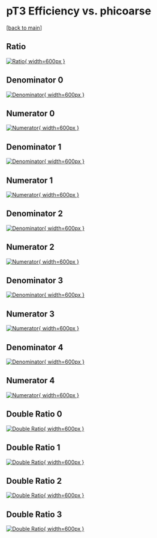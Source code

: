 # pT3 Efficiency vs. phicoarse

[[back to main](./)]



## Ratio

[![Ratio](../mtv/var/pT3_vtr_13_0_eff_phicoarse.png){ width=600px }](../mtv/var/pT3_vtr_13_0_eff_phicoarse.pdf)

## Denominator 0

[![Denominator](../mtv/den/pT3_vtr_13_0_eff_phicoarse_den0.png){ width=600px }](../mtv/den/pT3_vtr_13_0_eff_phicoarse_den0.pdf)

## Numerator 0

[![Numerator](../mtv/num/pT3_vtr_13_0_eff_phicoarse_num0.png){ width=600px }](../mtv/num/pT3_vtr_13_0_eff_phicoarse_num0.pdf)

## Denominator 1

[![Denominator](../mtv/den/pT3_vtr_13_0_eff_phicoarse_den1.png){ width=600px }](../mtv/den/pT3_vtr_13_0_eff_phicoarse_den1.pdf)

## Numerator 1

[![Numerator](../mtv/num/pT3_vtr_13_0_eff_phicoarse_num1.png){ width=600px }](../mtv/num/pT3_vtr_13_0_eff_phicoarse_num1.pdf)

## Denominator 2

[![Denominator](../mtv/den/pT3_vtr_13_0_eff_phicoarse_den2.png){ width=600px }](../mtv/den/pT3_vtr_13_0_eff_phicoarse_den2.pdf)

## Numerator 2

[![Numerator](../mtv/num/pT3_vtr_13_0_eff_phicoarse_num2.png){ width=600px }](../mtv/num/pT3_vtr_13_0_eff_phicoarse_num2.pdf)

## Denominator 3

[![Denominator](../mtv/den/pT3_vtr_13_0_eff_phicoarse_den3.png){ width=600px }](../mtv/den/pT3_vtr_13_0_eff_phicoarse_den3.pdf)

## Numerator 3

[![Numerator](../mtv/num/pT3_vtr_13_0_eff_phicoarse_num3.png){ width=600px }](../mtv/num/pT3_vtr_13_0_eff_phicoarse_num3.pdf)

## Denominator 4

[![Denominator](../mtv/den/pT3_vtr_13_0_eff_phicoarse_den4.png){ width=600px }](../mtv/den/pT3_vtr_13_0_eff_phicoarse_den4.pdf)

## Numerator 4

[![Numerator](../mtv/num/pT3_vtr_13_0_eff_phicoarse_num4.png){ width=600px }](../mtv/num/pT3_vtr_13_0_eff_phicoarse_num4.pdf)

## Double Ratio 0

[![Double Ratio](../mtv/ratio/pT3_vtr_13_0_eff_phicoarse_ratio0.png){ width=600px }](../mtv/ratio/pT3_vtr_13_0_eff_phicoarse_ratio0.pdf)

## Double Ratio 1

[![Double Ratio](../mtv/ratio/pT3_vtr_13_0_eff_phicoarse_ratio1.png){ width=600px }](../mtv/ratio/pT3_vtr_13_0_eff_phicoarse_ratio1.pdf)

## Double Ratio 2

[![Double Ratio](../mtv/ratio/pT3_vtr_13_0_eff_phicoarse_ratio2.png){ width=600px }](../mtv/ratio/pT3_vtr_13_0_eff_phicoarse_ratio2.pdf)

## Double Ratio 3

[![Double Ratio](../mtv/ratio/pT3_vtr_13_0_eff_phicoarse_ratio3.png){ width=600px }](../mtv/ratio/pT3_vtr_13_0_eff_phicoarse_ratio3.pdf)

